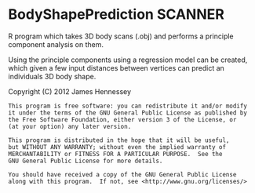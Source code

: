 BodyShapePrediction SCANNER
===================

R program which takes 3D body scans (.obj) and performs a principle component analysis on them.

Using the principle components using a regression model can be created, which given a few input distances between vertices can predict an individuals 3D body shape. 

Copyright (C) 2012  James Hennessey

    This program is free software: you can redistribute it and/or modify
    it under the terms of the GNU General Public License as published by
    the Free Software Foundation, either version 3 of the License, or
    (at your option) any later version.

    This program is distributed in the hope that it will be useful,
    but WITHOUT ANY WARRANTY; without even the implied warranty of
    MERCHANTABILITY or FITNESS FOR A PARTICULAR PURPOSE.  See the
    GNU General Public License for more details.

    You should have received a copy of the GNU General Public License
    along with this program.  If not, see <http://www.gnu.org/licenses/>
